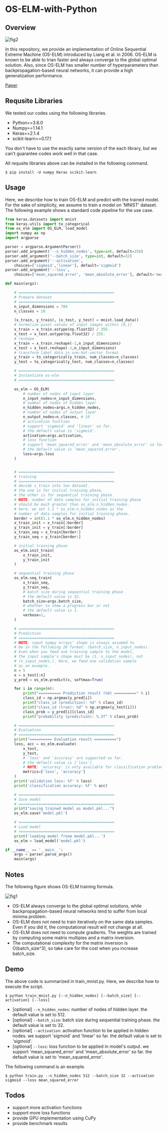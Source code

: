 # OS-ELM-with-Python

## Overview

![fig2](https://i.imgur.com/GckJu86.png)

In this repository, we provide an implementation of Online Sequential
Extreme Machine (OS-ELM) introduced by Liang et al. in 2006.
OS-ELM is known to be able to trian faster and always converge to the global optimal solution.
Also, since OS-ELM has smaller number of hyperparameters than backpropagation-based
neural networks, it can provide a high generalization performance.

[Paper](http://citeseerx.ist.psu.edu/viewdoc/download?doi=10.1.1.217.1418&rep=rep1&type=pdf).

## Requsite Libraries

We tested our codes using the following libraries.

* Python==3.6.0
* Numpy==1.14.1
* Keras==2.1.4
* scikit-learn==0.17.1

You don't have to use the exactly same version of the each library,
but we can't guarantee codes work well in that case.

All requsite libraries above can be installed in the following command.

`$ pip install -U numpy Keras scikit-learn`

## Usage

Here, we describe how to train OS-ELM and predict with the trained model.  
For the sake of simplicity, we assume to train a model on 'MNIST' dataset.  
The following example shows a standard code pipeline for the use case.

```python
from keras.datasets import mnist
from keras.utils import to_categorical
from os_elm import OS_ELM, load_model
import numpy as np
import argparse

parser = argparse.ArgumentParser()
parser.add_argument('--n_hidden_nodes', type=int, default=256)
parser.add_argument('--batch_size', type=int, default=32)
parser.add_argument('--activation',
    choices=['sigmoid','linear'], default='sigmoid')
parser.add_argument('--loss',
    choices=['mean_squared_error', 'mean_absolute_error'], default='mean_squared_error')

def main(args):

    # ===========================================
    # Prepare dataset
    # ===========================================
    n_input_dimensions = 784
    n_classes = 10

    (x_train, y_train), (x_test, y_test) = mnist.load_data()
    # normalize pixel values of input images within [0,1]
    x_train = x_train.astype(np.float32) / 255.
    x_test = x_test.astype(np.float32) / 255.
    # reshape
    x_train = x_train.reshape(-1,n_input_dimensions)
    x_test = x_test.reshape(-1,n_input_dimensions)
    # transform label data in one-hot-vector format
    y_train = to_categorical(y_train, num_classes=n_classes)
    y_test = to_categorical(y_test, num_classes=n_classes)

    # ===========================================
    # Instantiate os-elm
    # ===========================================

    os_elm = OS_ELM(
        # number of nodes of input layer
        n_input_nodes=n_input_dimensions,
        # number of nodes of hidden layer
        n_hidden_nodes=args.n_hidden_nodes,
        # number of nodes of output layer
        n_output_nodes=n_classes, # 10
        # activation function
        # support 'sigmoid' and 'linear' so far.
        # the default value is 'sigmoid'.
        activation=args.activation,
        # loss function
        # support 'mean_squared_error' and 'mean_absolute_error' so far.
        # the default value is 'mean_squared_error'.
        loss=args.loss
    )


    # ===========================================
    # training
    # ===========================================
    # devide x_train into two dataset.
    # the one is for initial training phase,
    # the other is for sequential training phase.
    # NOTE: number of data samples for initial training phase
    # should be much greater than os_elm.n_hidden_nodes.
    # here, we set 1.1 * os_elm.n_hidden_nodes as the
    # number of data samples for initial training phase.
    border = int(1.1 * os_elm.n_hidden_nodes)
    x_train_init = x_train[:border]
    y_train_init = y_train[:border]
    x_train_seq = x_train[border:]
    y_train_seq = y_train[border:]

    # initial training phase
    os_elm.init_train(
        x_train_init,
        y_train_init
    )

    # sequential training phase
    os_elm.seq_train(
        x_train_seq,
        y_train_seq,
        # batch size during sequential training phase
        # the default value is 32.
        batch_size=args.batch_size,
        # whether to show a progress bar or not
        # the default value is 1.
        verbose=1,
    )

    # ===========================================
    # Prediction
    # ===========================================
    # NOTE: input numpy arrays' shape is always assumed to
    # be in the following 2D format: (batch_size, n_input_nodes).
    # Even when you feed one training sample to the model,
    # the input sample's shape must be (1, n_input_nodes), not
    # (n_input_nodes,). Here, we feed one validation sample
    # as an example.
    n = 5
    x = x_test[:n]
    y_pred = os_elm.predict(x, softmax=True)

    for i in range(n):
        print("========== Prediction result (%d) ==========" % i)
        class_id = np.argmax(y_pred[i])
        print("class_id (prediction): %d" % class_id)
        print("class_id (true): %d" % np.argmax(y_test[i]))
        class_prob = y_pred[i][class_id]
        print("probability (prediction): %.3f" % class_prob)

    # ===========================================
    # Evaluation
    # ===========================================
    print("========== Evaluation result ==========")
    loss, acc = os_elm.evaluate(
        x_test,
        y_test,
        # 'loss' and 'accuracy' are supported so far.
        # the default value is ['loss']
        # NOTE: 'accuracy' is only available for classification problems.
        metrics=['loss', 'accuracy']
    )
    print('validation loss: %f' % loss)
    print('classification accuracy: %f' % acc)

    # ===========================================
    # Save model
    # ===========================================
    print("saving trained model as model.pkl...")
    os_elm.save('model.pkl')

    # ===========================================
    # Load model
    # ===========================================
    print('loading model froom model.pkl...')
    os_elm = load_model('model.pkl')

if __name__ == '__main__':
    args = parser.parse_args()
    main(args)
```

## Notes

The following figure shows OS-ELM training formula.  

![fig1](https://i.imgur.com/QjqaMcS.png)

* OS-ELM always converge to the global optimal solutions, while backpropagation-based neural networks
tend to suffer from local minima problem.
* OS-ELM does not need to train iteratively on the same data samples.
Even if you did it, the computational result will not change at all.
* OS-ELM does not need to compute gradients. The weights are trained by
computing some matrix multipies and a matrix inversion.
* The computational complexity for the matrix inversion is O(batch_size^3),
so take care for the cost when you increase batch_size.

## Demo

The above code is summarized in train_mnist.py. Here, we describe how to
execute the script.

`$ python train_mnist.py [--n_hidden_nodes] [--batch_size] [--activation] [--loss]`

* [optional] `--n_hidden_nodes`: number of nodes of hidden layer.
the default value is set to 512.
* [optional] `--batch_size`: batch size during sequential training phase.
the default value is set to 32.
* [optional] `--activation`: activation function to be applied in hidden nodes.
we support 'sigmoid' and 'linear' so far. the default value is set to 'sigmoid'.
* [optional] `--loss`: loss function to be applied in model's output.
we support 'mean_squared_error' and 'mean_absolute_error' so far.
the default value is set to 'mean_squared_error'.

The following command is an example.

`$ python train.py --n_hidden_nodes 512 --batch_size 32 --activation sigmoid --loss mean_squared_error`

## Todos

* support more activation functions
* support more loss functions
* provide GPU implementation using CuPy
* provide benchmark results
